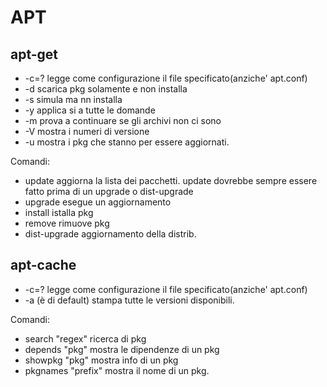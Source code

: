 
APT
===


apt-get
-------

* -c=? legge come configurazione il file specificato(anziche' apt.conf)
* -d scarica pkg solamente e non installa
* -s simula ma nn installa
* -y applica si a tutte le domande
* -m prova a continuare se gli archivi non ci sono
* -V mostra i numeri di versione
* -u mostra i pkg che stanno per essere aggiornati.

Comandi:

* update aggiorna la lista dei pacchetti. update dovrebbe sempre essere fatto prima di un upgrade o dist-upgrade
* upgrade esegue un aggiornamento
* install istalla pkg
* remove rimuove pkg
* dist-upgrade aggiornamento della distrib.


apt-cache
---------

* -c=? legge come configurazione il file specificato(anziche' apt.conf)
* -a (è di default) stampa tutte le versioni disponibili.

Comandi:

* search "regex" ricerca di pkg
* depends "pkg" mostra le dipendenze di un pkg
* showpkg "pkg" mostra info di un pkg
* pkgnames "prefix" mostra il nome di un pkg.



